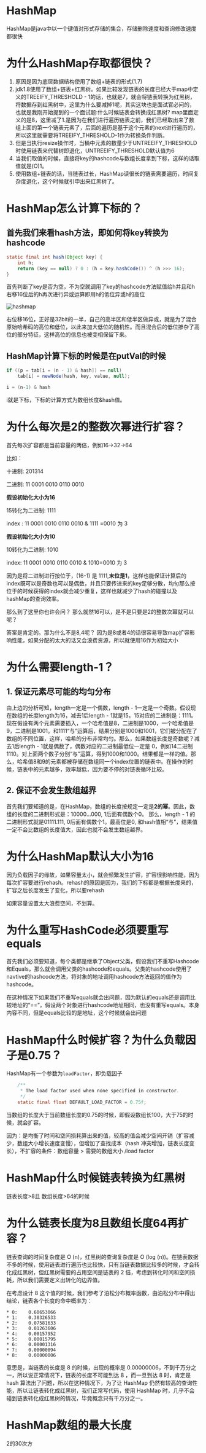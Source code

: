 # HashMap

HashMap是java中以一个键值对形式存储的集合，存储删除速度和查询修改速度都很快

# 为什么HashMap存取都很快？

1. 原因是因为底层数据结构使用了数组+链表的形式(1.7)
2. jdk1.8使用了数组+链表+红黑树。如果比较发现链表的长度已经大于map中定义的TREEIFY_THRESHOLD - 1的话，也就是7，就会将链表转换为红黑树，将数据存到红黑树中，这里为什么要减掉1呢，其实这块也是面试官必问的，也就是我刚开始提到的一个面试题:什么时候链表会转换成红黑树? map里面定义的是8，这里减了1.是因为在我们进行遍历链表之前，我们已经取出来了数组上面的第一个链表元素了，后面的遍历是基于这个元素的next进行遍历的，所以这里就需要将TREEIFY_THRESHOLD-1作为转换条件判断。
3. 但是当执行resize操作时，当桶中元素的数量少于UNTREEIFY_THRESHOLD时使用链表来代替树即退化，UNTREEIFY_THRESHOLD默认值为6
4. 当我们取值的时候，直接将key的hashcode与数组长度拿到下标，这样的话取值就是(O)1。
5. 使用数组+链表的话，当链表过长，HashMap读很长的链表需要遍历，时间复杂度退化，这个时候就引申出来红黑树了。

# HashMap怎么计算下标的？

## 首先我们来看hash方法，即如何将key转换为hashcode

```java
static final int hash(Object key) {
    int h;
    return (key == null) ? 0 : (h = key.hashCode()) ^ (h >>> 16);
}
```

首先判断了key是否为空，不为空就调用了key的hashcode方法赋值给h并且和h右移16位后的h再次进行异或运算即用h的低位异或h的高位

![hashmap](https://pic3.zhimg.com/80/4acf898694b8fb53498542dc0c5f765a_720w.jpg?source=1940ef5c)

右位移16位，正好是32bit的一半，自己的高半区和低半区做异或，就是为了混合原始哈希码的高位和低位，以此来加大低位的随机性。而且混合后的低位掺杂了高位的部分特征，这样高位的信息也被变相保留下来。

## HashMap计算下标的时候是在putVal的时候

```java
if ((p = tab[i = (n - 1) & hash]) == null)
    tab[i] = newNode(hash, key, value, null);
```

```java
i = (n-1) & hash
```

i就是下标，下标的计算方式为数组长度&hash值。

# 为什么每次是2的整数次幂进行扩容？

首先每次扩容都是当前容量的两倍，例如16->32->64

 比如： 

十进制: 201314 

二进制: 11 0001 0010 0110 0010

**假设初始化大小为16**

15转化为二进制: 1111

index : 11 0001 0010 0110 0010 & 1111 =0010 为 3 

**假设初始化大小为10**

10转化为二进制: 1010

index: 11 0001 0010 0110 0010 & 1010=0010 为 3

因为是将二进制进行按位于，(16-1) 是 1111,**末位是1**，这样也能保证计算后的index既可以是奇数也可以是偶数，并且只要传进来的key足够分散，均匀那么按位于的时候获得的index就会减少重复，这样也就减少了hash的碰撞以及hashMap的查询效率。

那么到了这里你也许会问？ 那么就然16可以，是不是只要是2的整数次幂就可以呢？

答案是肯定的。那为什么不是8,4呢？ 因为是8或者4的话很容易导致map扩容影响性能，如果分配的太大的话又会浪费资源，所以就使用16作为初始大小

# 为什么需要length-1？

## 1. 保证元素尽可能的均匀分布

由上边的分析可知，length一定是一个偶数，length - 1一定是一个奇数。假设现在数组的长度length为16，减去1后length - 1就是15，15对应的二进制是：1111。现在假设有两个元素需要插入，一个哈希值是8，二进制是1000，一个哈希值是9，二进制是1001。和1111“与”运算后，结果分别是1000和1001，它们被分配在了数组的不同位置，这样，哈希的分布非常均匀。那么，如果数组长度是奇数呢？减去1后length - 1就是偶数了，偶数对应的二进制最低位一定是 0，例如14二进制1110。对上面两个数子分别“与”运算，得到1000和1000。结果都是一样的值。那么，哈希值8和9的元素都被存储在数组同一个index位置的链表中。在操作的时候，链表中的元素越多，效率越低，因为要不停的对链表循环比较。

## 2. 保证不会发生数组越界

首先我们要知道的是，在HashMap，数组的长度按规定一定是**2的幂**。因此，数组的长度的二进制形式是：10000…000, 1后面有偶数个0。 那么，length - 1 的二进制形式就是01111.111, 0后面有偶数个1。最高位是0, 和hash值相“与”，结果值一定不会比数组的长度值大，因此也就不会发生数组越界。

# 为什么HashMap默认大小为16

因为负载因子的缘故，如果容量太小，就会频繁发生扩容，扩容很影响性能，因为每次扩容要进行rehash。rehash的原因是因为，我们的下标都是根据长度来的，扩容之后长度发生了变化，所以要rehash

如果容量设置太大浪费空间，不划算。

# 为什么重写HashCode必须要重写equals

首先我们必须要知道，每个类都是继承了Object父类，假设我们不重写Hashcode和Equals，那么就会调用父类的hashcode和equals。父类的hashcode使用了navtive的hashcode方法，将对象的地址调用hashcode方法返回的值作为hashcode。

在这种情况下如果我们不重写equals就会出问题，因为默认的equals还是调用比较地址的“==”，假设两个对象进行hashcode地址相同，也没有重写equals。本身内容不同，但是equals比较的是地址，这个时候就会出问题

# HashMap什么时候扩容？为什么负载因子是0.75？

HashMap有一个参数为`loadFactor`，即负载因子

```java
    /**
     * The load factor used when none specified in constructor.
     */
    static final float DEFAULT_LOAD_FACTOR = 0.75f;
```

当数组的长度大于当前数组长度的0.75的时候，即假设数组长100，大于75的时候，就会扩容。

因为：是均衡了时间和空间损耗算出来的值，较高的值会减少空间开销（扩容减少，数组大小增长速度变慢），但增加了查找成本（hash 冲突增加，链表长度变长），不扩容的条件：数组容量 > 需要的数组大小 /load factor

# HashMap什么时候链表转换为红黑树

链表长度>8且 数组长度>64的时候

# 为什么链表长度为8且数组长度64再扩容？

链表查询的时间复杂度是 O (n)，红黑树的查询复杂度是 O (log (n))。在链表数据不多的时候，使用链表进行遍历也比较快，只有当链表数据比较多的时候，才会转化成红黑树，但红黑树需要的占用空间是链表的 2 倍，考虑到转化时间和空间损耗，所以我们需要定义出转化的边界值。

在考虑设计 8 这个值的时候，我们参考了泊松分布概率函数，由泊松分布中得出结论，链表各个长度的命中概率为：

```text
* 0:    0.60653066
* 1:    0.30326533
* 2:    0.07581633
* 3:    0.01263606
* 4:    0.00157952
* 5:    0.00015795
* 6:    0.00001316
* 7:    0.00000094
* 8:    0.00000006
```

意思是，当链表的长度是 8 的时候，出现的概率是 0.00000006，不到千万分之一，所以说正常情况下，链表的长度不可能到达 8 ，而一旦到达 8 时，肯定是 hash 算法出了问题，所以在这种情况下，为了让 HashMap 仍然有较高的查询性能，所以让链表转化成红黑树，我们正常写代码，使用 HashMap 时，几乎不会碰到链表转化成红黑树的情况，毕竟概念只有千万分之一。

# HashMap数组的最大长度

2的30次方